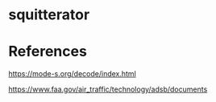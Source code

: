 # squitterator

# References
https://mode-s.org/decode/index.html

https://www.faa.gov/air_traffic/technology/adsb/documents
